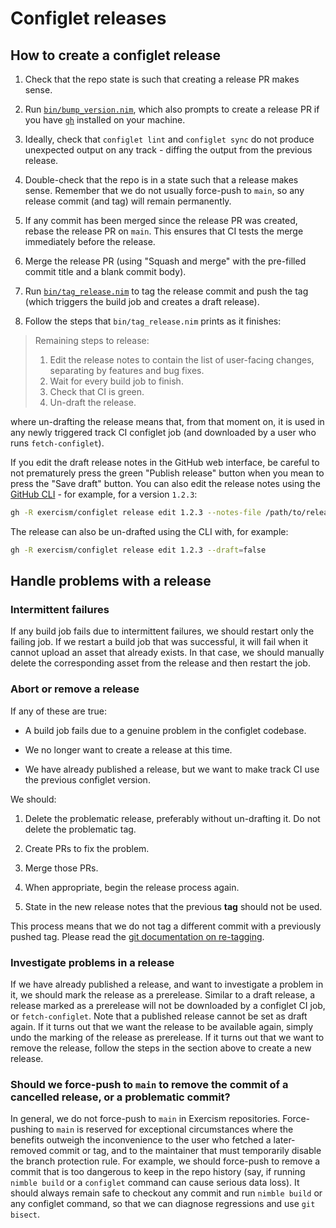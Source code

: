 # Configlet releases

## How to create a configlet release

1. Check that the repo state is such that creating a release PR makes sense.

1. Run [`bin/bump_version.nim`][bump_version], which also prompts to create a release PR if you have [`gh`][gh] installed on your machine.

1. Ideally, check that `configlet lint` and `configlet sync` do not produce unexpected output on any track - diffing the output from the previous release.

1. Double-check that the repo is in a state such that a release makes sense.
   Remember that we do not usually force-push to `main`, so any release commit (and tag) will remain permanently.

1. If any commit has been merged since the release PR was created, rebase the release PR on `main`.
   This ensures that CI tests the merge immediately before the release.

1. Merge the release PR (using "Squash and merge" with the pre-filled commit title and a blank commit body).

1. Run [`bin/tag_release.nim`][tag_release] to tag the release commit and push the tag (which triggers the build job and creates a draft release).

1. Follow the steps that `bin/tag_release.nim` prints as it finishes:

> Remaining steps to release:
>
> 1. Edit the release notes to contain the list of user-facing changes,
>    separating by features and bug fixes.
> 2. Wait for every build job to finish.
> 3. Check that CI is green.
> 4. Un-draft the release.

where un-drafting the release means that, from that moment on, it is used in any newly triggered track CI configlet job (and downloaded by a user who runs `fetch-configlet`).

If you edit the draft release notes in the GitHub web interface, be careful to not prematurely press the green "Publish release" button when you mean to press the "Save draft" button.
You can also edit the release notes using the [GitHub CLI][gh] - for example, for a version `1.2.3`:

```sh
gh -R exercism/configlet release edit 1.2.3 --notes-file /path/to/release_notes.md
```

The release can also be un-drafted using the CLI with, for example:

```sh
gh -R exercism/configlet release edit 1.2.3 --draft=false
```

## Handle problems with a release

### Intermittent failures

If any build job fails due to intermittent failures, we should restart only the failing job.
If we restart a build job that was successful, it will fail when it cannot upload an asset that already exists.
In that case, we should manually delete the corresponding asset from the release and then restart the job.

### Abort or remove a release

If any of these are true:

- A build job fails due to a genuine problem in the configlet codebase.

- We no longer want to create a release at this time.

- We have already published a release, but we want to make track CI use the previous configlet version.

We should:

1. Delete the problematic release, preferably without un-drafting it.
   Do not delete the problematic tag.

1. Create PRs to fix the problem.

1. Merge those PRs.

1. When appropriate, begin the release process again.

1. State in the new release notes that the previous **tag** should not be used.

This process means that we do not tag a different commit with a previously pushed tag.
Please read the [git documentation on re-tagging][git-re-tag].

### Investigate problems in a release

If we have already published a release, and want to investigate a problem in it, we should mark the release as a prerelease.
Similar to a draft release, a release marked as a prerelease will not be downloaded by a configlet CI job, or `fetch-configlet`.
Note that a published release cannot be set as draft again.
If it turns out that we want the release to be available again, simply undo the marking of the release as prerelease.
If it turns out that we want to remove the release, follow the steps in the section above to create a new release.

### Should we force-push to `main` to remove the commit of a cancelled release, or a problematic commit?

In general, we do not force-push to `main` in Exercism repositories.
Force-pushing to `main` is reserved for exceptional circumstances where the benefits outweigh the inconvenience to the user who fetched a later-removed commit or tag, and to the maintainer that must temporarily disable the branch protection rule.
For example, we should force-push to remove a commit that is too dangerous to keep in the repo history (say, if running `nimble build` or a `configlet` command can cause serious data loss).
It should always remain safe to checkout any commit and run `nimble build` or any configlet command, so that we can diagnose regressions and use `git bisect`.

[bump_version]: https://github.com/exercism/configlet/blob/main/bin/bump_version.nim
[gh]: https://github.com/cli/cli
[git-re-tag]: https://git-scm.com/docs/git-tag#_on_re_tagging
[tag_release]: https://github.com/exercism/configlet/blob/main/bin/tag_release.nim
